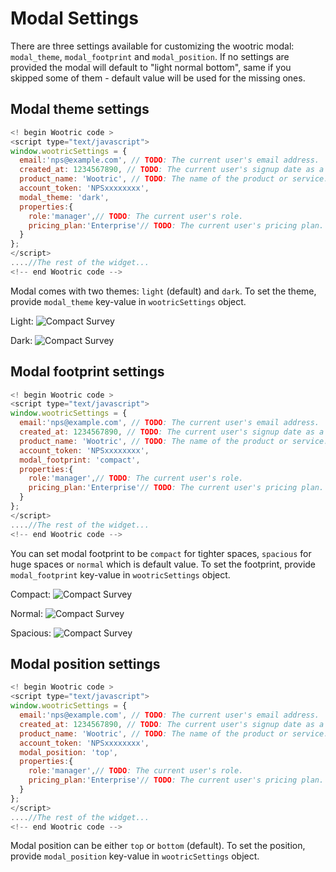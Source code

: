 # Modal Settings

There are three settings available for customizing the wootric modal: ```modal_theme```, ```modal_footprint``` and ```modal_position```. If no settings are provided the modal will default to "light normal bottom", same if you skipped some of them - default value will be used for the missing ones.

## Modal theme settings
```javascript
<!­­ begin Wootric code ­­>
<script type="text/javascript">
window.wootricSettings = {
  email:'nps@example.com', // TODO: The current user's email address.
  created_at: 1234567890, // TODO: The current user's sign­up date as a Unix timestamp.
  product_name: 'Wootric', // TODO: The name of the product or service.
  account_token: 'NPS­xxxxxxxx',
  modal_theme: 'dark',
  properties:{
    role:'manager',// TODO: The current user's role.
    pricing_plan:'Enterprise'// TODO: The current user's pricing plan.
  }
};
</script>
....//The rest of the widget...
<!--­­ end Wootric code --­­>
```

Modal comes with two themes: ```light``` (default) and ```dark```. To set the theme, provide ```modal_theme``` key-value in ```wootricSettings``` object.

Light:
![Compact Survey](spacious_light.png)



Dark:
![Compact Survey](spacious_dark.png)

## Modal footprint settings
```javascript
<!­­ begin Wootric code ­­>
<script type="text/javascript">
window.wootricSettings = {
  email:'nps@example.com', // TODO: The current user's email address.
  created_at: 1234567890, // TODO: The current user's sign­up date as a Unix timestamp.
  product_name: 'Wootric', // TODO: The name of the product or service.
  account_token: 'NPS­xxxxxxxx',
  modal_footprint: 'compact',
  properties:{
    role:'manager',// TODO: The current user's role.
    pricing_plan:'Enterprise'// TODO: The current user's pricing plan.
  }
};
</script>
....//The rest of the widget...
<!--­­ end Wootric code --­­>
```
You can set modal footprint to be ```compact``` for tighter spaces, ```spacious``` for huge spaces or ```normal``` which is default value. To set the footprint, provide ```modal_footprint``` key-value in ```wootricSettings``` object.

Compact:
![Compact Survey](compact_light.png)


Normal:
![Compact Survey](normal_light.png)


Spacious:
![Compact Survey](spacious_light.png)

## Modal position settings
```javascript
<!­­ begin Wootric code ­­>
<script type="text/javascript">
window.wootricSettings = {
  email:'nps@example.com', // TODO: The current user's email address.
  created_at: 1234567890, // TODO: The current user's sign­up date as a Unix timestamp.
  product_name: 'Wootric', // TODO: The name of the product or service.
  account_token: 'NPS­xxxxxxxx',
  modal_position: 'top',
  properties:{
    role:'manager',// TODO: The current user's role.
    pricing_plan:'Enterprise'// TODO: The current user's pricing plan.
  }
};
</script>
....//The rest of the widget...
<!--­­ end Wootric code --­­>
```
Modal position can be either ```top``` or ```bottom``` (default).  To set the position, provide ```modal_position``` key-value in ```wootricSettings``` object.
